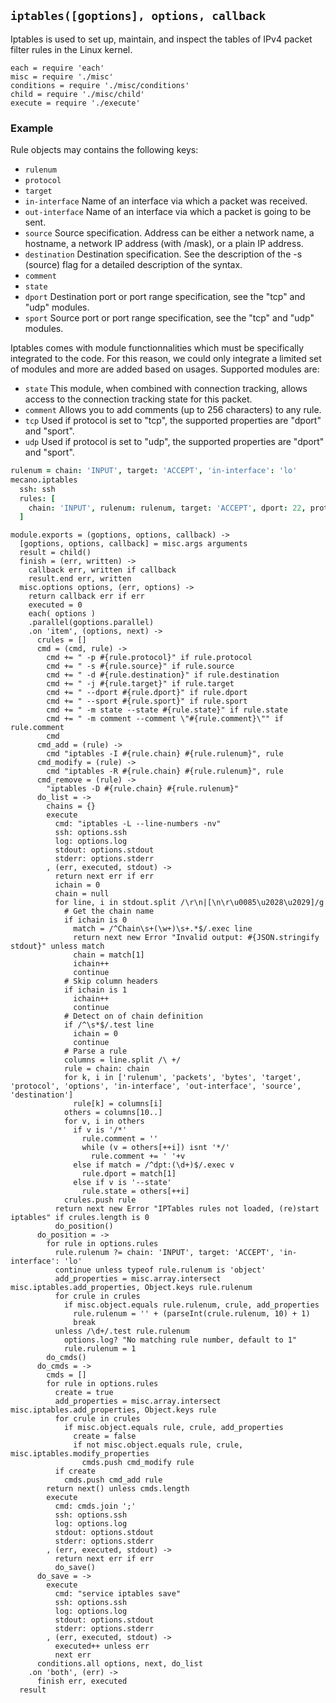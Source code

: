 
`iptables([goptions], options, callback`
----------------------------------------

Iptables  is  used to set up, maintain, and inspect the tables of IPv4 packet 
filter rules in the Linux kernel.

    each = require 'each'
    misc = require './misc'
    conditions = require './misc/conditions'
    child = require './misc/child'
    execute = require './execute'

### Example

Rule objects may contains the following keys:

*   `rulenum`
*   `protocol`
*   `target`
*   `in-interface`  Name of an interface via which a packet was received.
*   `out-interface` Name  of an interface via which a packet is going to be sent.
*   `source`        Source  specification.  Address  can  be  either  a network
                    name, a hostname, a network IP address (with /mask), or a
                    plain IP address.
*   `destination`   Destination specification.  See the description of the -s
                    (source) flag for a detailed description of the syntax.   
*   `comment`
*   `state`
*   `dport`         Destination port or port range specification, see the "tcp"
                    and "udp" modules.
*   `sport`         Source  port  or port range specification, see the "tcp" and
                    "udp" modules.

Iptables comes with module functionnalities which must be specifically 
integrated to the code. For this reason, we could only integrate a limited
set of modules and more are added based on usages. Supported modules are:

*   `state`   This module, when combined with connection tracking, allows access
              to the connection tracking state for this packet.
*   `comment` Allows you to add comments (up to 256 characters) to any rule.
*   `tcp`     Used if protocol is set to "tcp", the supported properties are
              "dport" and "sport".
*   `udp`     Used if protocol is set to "udp", the supported properties are
              "dport" and "sport".

```coffee
rulenum = chain: 'INPUT', target: 'ACCEPT', 'in-interface': 'lo'
mecano.iptables
  ssh: ssh
  rules: [
    chain: 'INPUT', rulenum: rulenum, target: 'ACCEPT', dport: 22, protocol: 'tcp'
  ]
```

    module.exports = (goptions, options, callback) ->
      [goptions, options, callback] = misc.args arguments
      result = child()
      finish = (err, written) ->
        callback err, written if callback
        result.end err, written
      misc.options options, (err, options) ->
        return callback err if err
        executed = 0
        each( options )
        .parallel(goptions.parallel)
        .on 'item', (options, next) ->
          crules = []
          cmd = (cmd, rule) ->
            cmd += " -p #{rule.protocol}" if rule.protocol
            cmd += " -s #{rule.source}" if rule.source
            cmd += " -d #{rule.destination}" if rule.destination
            cmd += " -j #{rule.target}" if rule.target
            cmd += " --dport #{rule.dport}" if rule.dport
            cmd += " --sport #{rule.sport}" if rule.sport
            cmd += " -m state --state #{rule.state}" if rule.state
            cmd += " -m comment --comment \"#{rule.comment}\"" if rule.comment
            cmd
          cmd_add = (rule) ->
            cmd "iptables -I #{rule.chain} #{rule.rulenum}", rule
          cmd_modify = (rule) ->
            cmd "iptables -R #{rule.chain} #{rule.rulenum}", rule
          cmd_remove = (rule) ->
            "iptables -D #{rule.chain} #{rule.rulenum}"
          do_list = ->
            chains = {}
            execute
              cmd: "iptables -L --line-numbers -nv"
              ssh: options.ssh
              log: options.log
              stdout: options.stdout
              stderr: options.stderr
            , (err, executed, stdout) ->
              return next err if err
              ichain = 0
              chain = null
              for line, i in stdout.split /\r\n|[\n\r\u0085\u2028\u2029]/g
                # Get the chain name
                if ichain is 0
                  match = /^Chain\s+(\w+)\s+.*$/.exec line
                  return next new Error "Invalid output: #{JSON.stringify stdout}" unless match
                  chain = match[1]
                  ichain++
                  continue
                # Skip column headers
                if ichain is 1
                  ichain++
                  continue
                # Detect on of chain definition
                if /^\s*$/.test line
                  ichain = 0
                  continue
                # Parse a rule
                columns = line.split /\ +/
                rule = chain: chain
                for k, i in ['rulenum', 'packets', 'bytes', 'target', 'protocol', 'options', 'in-interface', 'out-interface', 'source', 'destination']
                  rule[k] = columns[i]
                others = columns[10..]
                for v, i in others
                  if v is '/*'
                    rule.comment = ''
                    while (v = others[++i]) isnt '*/'
                      rule.comment += ' '+v
                  else if match = /^dpt:(\d+)$/.exec v
                    rule.dport = match[1]
                  else if v is '--state'
                    rule.state = others[++i]
                crules.push rule
              return next new Error "IPTables rules not loaded, (re)start iptables" if crules.length is 0
              do_position()
          do_position = ->
            for rule in options.rules
              rule.rulenum ?= chain: 'INPUT', target: 'ACCEPT', 'in-interface': 'lo'
              continue unless typeof rule.rulenum is 'object'
              add_properties = misc.array.intersect misc.iptables.add_properties, Object.keys rule.rulenum
              for crule in crules
                if misc.object.equals rule.rulenum, crule, add_properties
                  rule.rulenum = '' + (parseInt(crule.rulenum, 10) + 1)
                  break
              unless /\d+/.test rule.rulenum
                options.log? "No matching rule number, default to 1"
                rule.rulenum = 1
            do_cmds()
          do_cmds = ->
            cmds = []
            for rule in options.rules
              create = true
              add_properties = misc.array.intersect misc.iptables.add_properties, Object.keys rule
              for crule in crules
                if misc.object.equals rule, crule, add_properties
                  create = false
                  if not misc.object.equals rule, crule, misc.iptables.modify_properties
                    cmds.push cmd_modify rule
              if create
                cmds.push cmd_add rule
            return next() unless cmds.length
            execute
              cmd: cmds.join ';'
              ssh: options.ssh
              log: options.log
              stdout: options.stdout
              stderr: options.stderr
            , (err, executed, stdout) ->
              return next err if err
              do_save()
          do_save = ->
            execute
              cmd: "service iptables save"
              ssh: options.ssh
              log: options.log
              stdout: options.stdout
              stderr: options.stderr
            , (err, executed, stdout) ->
              executed++ unless err
              next err
          conditions.all options, next, do_list
        .on 'both', (err) ->
          finish err, executed
      result